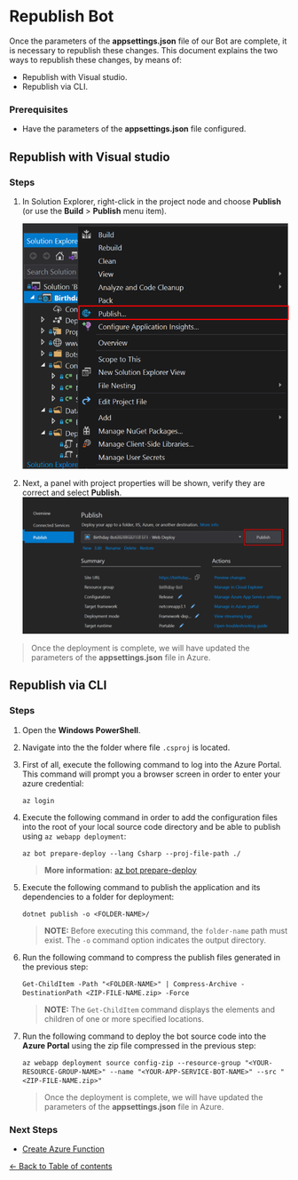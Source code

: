 # Republish Bot
Once the parameters of the **appsettings.json** file of our Bot are complete, it is necessary to republish these changes. This document explains the two ways to republish these changes, by means of:
- Republish with Visual studio.
- Republish via CLI.  

### Prerequisites
* Have the parameters of the **appsettings.json** file configured.

## Republish with Visual studio

### Steps

1. In Solution Explorer, right-click in the project node and choose **Publish** (or use the **Build** > **Publish** menu item).

    ![Republish Bot](images/republish-bot.png)

1. Next, a panel with project properties will be shown, verify they are correct and select **Publish**.
    ![Republish Bot](images/confirm-republish-bot.png)

> Once the deployment is complete, we will have updated the parameters of the **appsettings.json** file in Azure.

## Republish via CLI

### Steps

1. Open the **Windows PowerShell**.

1. Navigate into the the folder where file `.csproj` is located.

1. First of all, execute the following command to log into the Azure Portal. This command will prompt you a browser screen in order to enter your azure credential:

    ````shell
    az login
    ````

1. Execute the following command in order to add the configuration files into the root of your local source code directory and be able to publish using `az webapp deployment`:

    ````shell
    az bot prepare-deploy --lang Csharp --proj-file-path ./
    ````
    > **More information:** [az bot prepare-deploy](https://docs.microsoft.com/en-us/cli/azure/bot?view=azure-cli-latest#az-bot-prepare-deploy)

1. Execute the following command to publish the application and its dependencies to a folder for deployment:

    ````shell
    dotnet publish -o <FOLDER-NAME>/
    ````
    > **NOTE:** Before executing this command, the `folder-name` path must exist. The `-o` command option indicates the output directory.

1. Run the following command to compress the publish files generated in the previous step:

    ````shell
    Get-ChildItem -Path "<FOLDER-NAME>" | Compress-Archive -DestinationPath <ZIP-FILE-NAME.zip> -Force
    ````
    > **NOTE:** The `Get-ChildItem` command displays the elements and children of one or more specified locations.

1. Run the following command to deploy the bot source code into the **Azure Portal** using the zip file compressed in the previous step:

    ````shell
    az webapp deployment source config-zip --resource-group "<YOUR-RESOURCE-GROUP-NAME>" --name "<YOUR-APP-SERVICE-BOT-NAME>" --src "<ZIP-FILE-NAME.zip>"
    ````
    > Once the deployment is complete, we will have updated the parameters of the **appsettings.json** file in Azure.

### Next Steps

* [Create Azure Function](AzureFunction.md#create-azure-function)


[← Back to Table of contents](README.md#table-of-contents)
